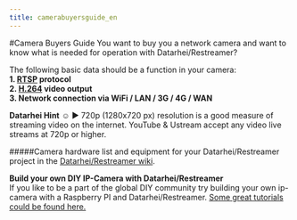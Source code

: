 ```yaml
---
title: camerabuyersguide_en
---
```

#Camera Buyers Guide
You want to buy you a network camera and want to know what is needed for operation with Datarhei/Restreamer?  

The following basic data should be a function in your camera:  
**1. [RTSP](/restreamer/wiki/rtsp_en_camerabuyersguide.html) protocol**  
**2. [H.264](/restreamer/wiki/h264_en_camerabuyersguide.html) video output**  
**3. Network connection via WiFi / LAN / 3G / 4G / WAN**  

**Datarhei Hint** ☺ ► 720p (1280x720 px) resolution is a good measure of streaming video on the internet. YouTube & Ustream accept any video live streams at 720p or higher.

#####Camera hardware list and equipment for your Datarhei/Restreamer project in the [Datarhei/Restreamer wiki](/restreamer/wiki/guide-buy-hardware.html). 

**Build your own DIY IP-Camera with Datarhei/Restreamer**  
If you like to be a part of the global DIY community try building your own ip-camera with a Raspberry PI and Datarhei/Restreamer. [Some great tutorials could be found here.](/restreamer/wiki/diy-stuff.html)  